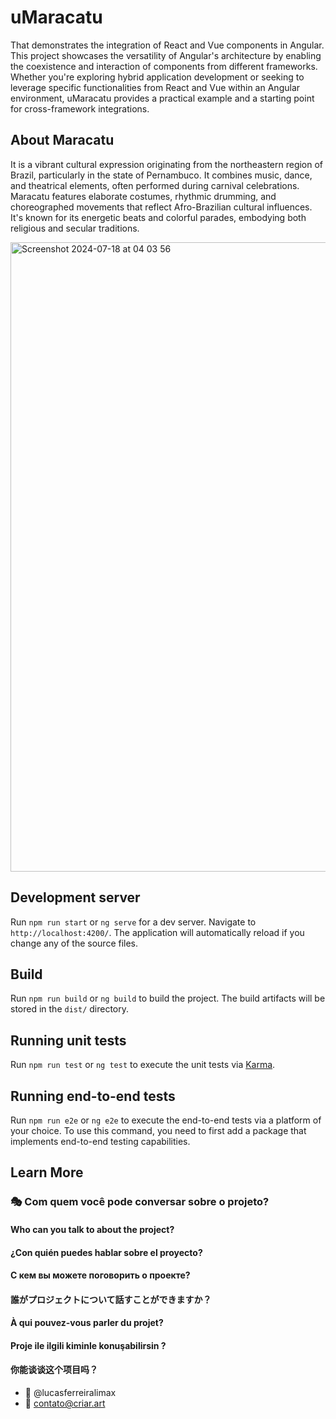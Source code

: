 # uMaracatu
That demonstrates the integration of React and Vue components in Angular.
This project showcases the versatility of Angular's architecture by enabling the coexistence and interaction of components from different frameworks. Whether you're exploring hybrid application development or seeking to leverage specific functionalities from React and Vue within an Angular environment, uMaracatu provides a practical example and a starting point for cross-framework integrations.

## About Maracatu
It is a vibrant cultural expression originating from the northeastern region of Brazil, particularly in the state of Pernambuco. It combines music, dance, and theatrical elements, often performed during carnival celebrations. Maracatu features elaborate costumes, rhythmic drumming, and choreographed movements that reflect Afro-Brazilian cultural influences. It's known for its energetic beats and colorful parades, embodying both religious and secular traditions.

<a href="https://umaracatu.web.app" target="_blank">
<img width="1007" alt="Screenshot 2024-07-18 at 04 03 56" src="https://github.com/user-attachments/assets/40117114-d3ed-43bf-a0e4-53139e5d4164">
</a>

## Development server

Run `npm run start` or `ng serve` for a dev server. Navigate to `http://localhost:4200/`. The application will automatically reload if you change any of the source files.

## Build

Run `npm run build` or `ng build` to build the project. The build artifacts will be stored in the `dist/` directory.

## Running unit tests

Run `npm run test` or `ng test` to execute the unit tests via [Karma](https://karma-runner.github.io).

## Running end-to-end tests

Run `npm run e2e` or `ng e2e` to execute the end-to-end tests via a platform of your choice. To use this command, you need to first add a package that implements end-to-end testing capabilities.

## Learn More
### :performing_arts: Com quem você pode conversar sobre o projeto?
#### Who can you talk to about the project?
#### ¿Con quién puedes hablar sobre el proyecto?
#### С кем вы можете поговорить о проекте?
#### 誰がプロジェクトについて話すことができますか？
#### À qui pouvez-vous parler du projet?
#### Proje ile ilgili kiminle konuşabilirsin ?
#### 你能谈谈这个项目吗？

* :ghost: @lucasferreiralimax
* :email: contato@criar.art

